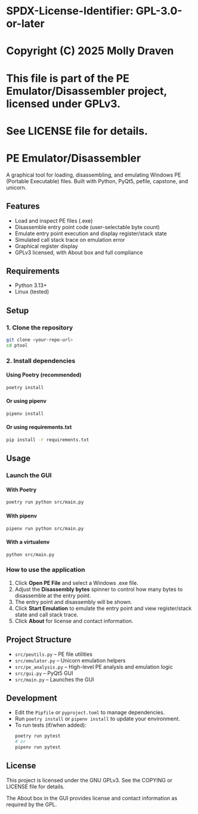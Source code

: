 # SPDX-License-Identifier: GPL-3.0-or-later
# Copyright (C) 2025 Molly Draven
# This file is part of the PE Emulator/Disassembler project, licensed under GPLv3.
# See LICENSE file for details.

# PE Emulator/Disassembler

A graphical tool for loading, disassembling, and emulating Windows PE (Portable Executable) files. Built with Python, PyQt5, pefile, capstone, and unicorn.

## Features
- Load and inspect PE files (.exe)
- Disassemble entry point code (user-selectable byte count)
- Emulate entry point execution and display register/stack state
- Simulated call stack trace on emulation error
- Graphical register display
- GPLv3 licensed, with About box and full compliance

## Requirements
- Python 3.13+
- Linux (tested)

## Setup

### 1. Clone the repository
```zsh
git clone <your-repo-url>
cd ptool
```

### 2. Install dependencies
#### Using Poetry (recommended)
```zsh
poetry install
```
#### Or using pipenv
```zsh
pipenv install
```
#### Or using requirements.txt
```zsh
pip install -r requirements.txt
```

## Usage

### Launch the GUI
#### With Poetry
```zsh
poetry run python src/main.py
```
#### With pipenv
```zsh
pipenv run python src/main.py
```
#### With a virtualenv
```zsh
python src/main.py
```

### How to use the application
1. Click **Open PE File** and select a Windows .exe file.
2. Adjust the **Disassembly bytes** spinner to control how many bytes to disassemble at the entry point.
3. The entry point and disassembly will be shown.
4. Click **Start Emulation** to emulate the entry point and view register/stack state and call stack trace.
5. Click **About** for license and contact information.

## Project Structure
- `src/peutils.py` – PE file utilities
- `src/emulator.py` – Unicorn emulation helpers
- `src/pe_analysis.py` – High-level PE analysis and emulation logic
- `src/gui.py` – PyQt5 GUI
- `src/main.py` – Launches the GUI

## Development
- Edit the `Pipfile` or `pyproject.toml` to manage dependencies.
- Run `poetry install` or `pipenv install` to update your environment.
- To run tests (if/when added):
  ```zsh
  poetry run pytest
  # or
  pipenv run pytest
  ```

## License
This project is licensed under the GNU GPLv3. See the COPYING or LICENSE file for details.

The About box in the GUI provides license and contact information as required by the GPL.